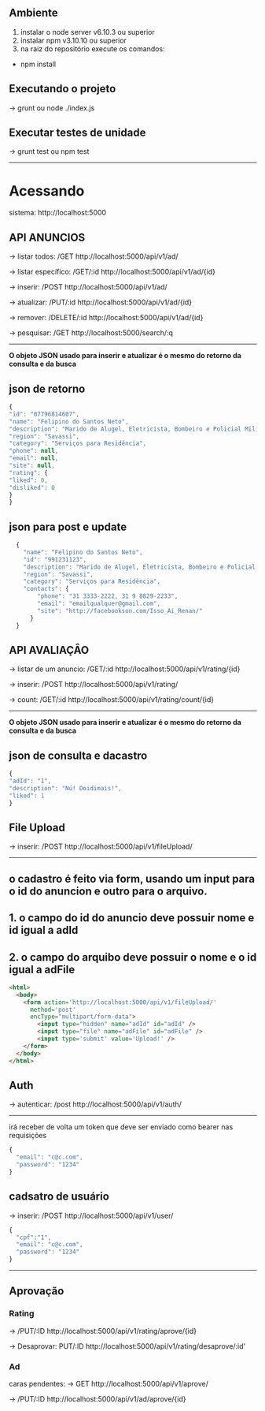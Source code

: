 ## Ambiente
1. instalar o node server v6.10.3 ou superior
2. instalar npm v3.10.10 ou superior
3. na raiz do repositório execute os comandos:
* npm install

## Executando o projeto
-> grunt ou node ./index.js

## Executar testes de unidade
-> grunt test ou npm test

***

# Acessando
sistema: http://localhost:5000

## API ANUNCIOS
-> listar todos: /GET
http://localhost:5000/api/v1/ad/

-> listar específico: /GET/:id
http://localhost:5000/api/v1/ad/{id}

-> inserir: /POST
http://localhost:5000/api/v1/ad/

-> atualizar: /PUT/:id
http://localhost:5000/api/v1/ad/{id}

-> remover: /DELETE/:id
http://localhost:5000/api/v1/ad/{id}

-> pesquisar: /GET
http://localhost:5000/search/:q

***

**O objeto JSON usado para inserir e atualizar é o mesmo do retorno da consulta e da busca**

## json de retorno

```javascript
{
"id": "07796814607",
"name": "Felipino do Santos Neto",
"description": "Marido de Alugel, Eletricista, Bombeiro e Policial Militar",
"region": "Savassi",
"category": "Serviços para Residência",
"phone": null,
"email": null,
"site": null,
"rating": {
"liked": 0,
"disliked": 0
}
}
```
## json para post e update
```javascript 
  {
 	"name": "Felipino do Santos Neto",
 	"id": "991231123",
 	"description": "Marido de Alugel, Eletricista, Bombeiro e Policial Militar",
 	"region": "Savassi",
 	"category": "Serviços para Residência",
 	"contacts": {
 		"phone": "31 3333-2222, 31 9 8829-2233",
 		"email": "emailqualquer@gmail.com",
 		"site": "http://facebookson.com/Isso_Ai_Renan/"		 
      }
  }
```

## API AVALIAÇÂO
-> listar de um anuncio: /GET/:id
http://localhost:5000/api/v1/rating/{id}

-> inserir: /POST
http://localhost:5000/api/v1/rating/

-> count: /GET/:id
http://localhost:5000/api/v1/rating/count/{id}

***

**O objeto JSON usado para inserir e atualizar é o mesmo do retorno da consulta e da busca**

## json de consulta e dacastro

```javascript
{
"adId": "1",
"description": "Nú! Doidimais!",
"liked": 1
}
```

## File Upload
-> inserir: /POST
http://localhost:5000/api/v1/fileUpload/

***

## o cadastro é feito via form, usando um input para o id do anuncion e outro para o arquivo.
## 1. o campo do id do anuncio deve possuir nome e id igual a adId
## 2. o campo do arquibo deve possuir o nome e o id igual a adFile

```html
<html>
  <body>
    <form action='http://localhost:5000/api/v1/fileUpload/'
      method='post'
      encType="multipart/form-data">
        <input type="hidden" name="adId" id="adId" />			
        <input type="file" name="adFile" id="adFile" />
        <input type='submit' value='Upload!' />
    </form>     
  </body>
</html>
```
## Auth
-> autenticar: /post
http://localhost:5000/api/v1/auth/

***

irá receber de volta um token que deve ser enviado como bearer nas requisições

```javascript
{
  "email": "c@c.com",
  "password": "1234"
}
```

## cadsatro de usuário
-> inserir: /POST
http://localhost:5000/api/v1/user/

```javascript
{
  "cpf":"1",
  "email": "c@c.com",
  "password": "1234"
}
```
***
## Aprovação

### Rating
-> /PUT/:ID
http://localhost:5000/api/v1/rating/aprove/{id}

-> Desaprovar: PUT/:ID
http://localhost:5000/api/v1/rating/desaprove/:id'
### Ad

caras pendentes:
-> GET
 http://localhost:5000/api/v1/aprove/

-> /PUT/:ID
http://localhost:5000/api/v1/ad/aprove/{id}

